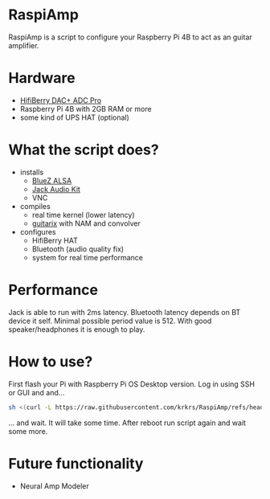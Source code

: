 # RaspiAmp
RaspiAmp is a script to configure your Raspberry Pi 4B to act as an guitar amplifier.
# Hardware
- [HifiBerry DAC+ ADC Pro](https://www.hifiberry.com/shop/boards/dacplus-adc/)
- Raspberry Pi 4B with 2GB RAM or more
- some kind of UPS HAT (optional)
# What the script does?
- installs
    - [BlueZ ALSA](https://github.com/arkq/bluez-alsa)
    - [Jack Audio Kit](https://github.com/jackaudio)
    - VNC
- compiles
    - real time kernel (lower latency)
    - [guitarix](https://github.com/brummer10/guitarix/) with NAM and convolver
- configures
    - HifiBerry HAT
    - Bluetooth (audio quality fix)
    - system for real time performance
# Performance
Jack is able to run with 2ms latency. Bluetooth latency depends on BT device it self. Minimal possible period value is 512. With good speaker/headphones it is enough to play.

# How to use?
First flash your Pi with Raspberry Pi OS Desktop version. Log in using SSH or GUI and and...
``` sh
sh <(curl -L https://raw.githubusercontent.com/krkrs/RaspiAmp/refs/heads/main/install.sh) 
```
... and wait. It will take some time. After reboot run script again and wait some more.
# Future functionality
- Neural Amp Modeler